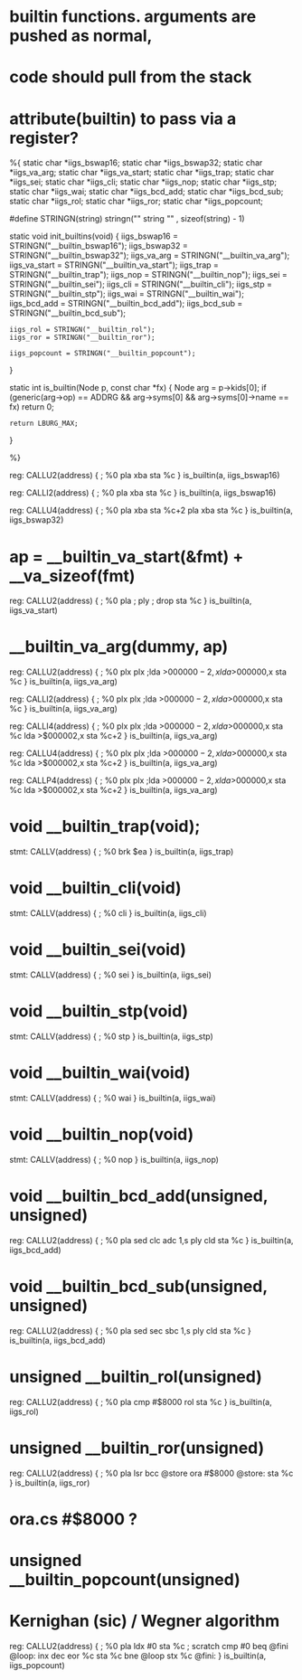 # builtin functions.  arguments are pushed as normal,
# code should pull from the stack 
# __attribute__(builtin) to pass via a register?

%{
static char *iigs_bswap16;
static char *iigs_bswap32;
static char *iigs_va_arg;
static char *iigs_va_start;
static char *iigs_trap;
static char *iigs_sei;
static char *iigs_cli;
static char *iigs_nop;
static char *iigs_stp;
static char *iigs_wai;
static char *iigs_bcd_add;
static char *iigs_bcd_sub;
static char *iigs_rol;
static char *iigs_ror;
static char *iigs_popcount;

#define STRINGN(string) stringn("" string "" , sizeof(string) - 1)

static void init_builtins(void) {
	iigs_bswap16 = STRINGN("__builtin_bswap16");
	iigs_bswap32 = STRINGN("__builtin_bswap32");
	iigs_va_arg = STRINGN("__builtin_va_arg");
	iigs_va_start = STRINGN("__builtin_va_start");
	iigs_trap = STRINGN("__builtin_trap");
	iigs_nop = STRINGN("__builtin_nop");
	iigs_sei = STRINGN("__builtin_sei");
	iigs_cli = STRINGN("__builtin_cli");
	iigs_stp = STRINGN("__builtin_stp");
	iigs_wai = STRINGN("__builtin_wai");
	iigs_bcd_add = STRINGN("__builtin_bcd_add");
	iigs_bcd_sub = STRINGN("__builtin_bcd_sub");

	iigs_rol = STRINGN("__builtin_rol");
	iigs_ror = STRINGN("__builtin_ror");

	iigs_popcount = STRINGN("__builtin_popcount");
}

static int is_builtin(Node p, const char *fx) {
	Node arg = p->kids[0];
	if (generic(arg->op) == ADDRG 
		&& arg->syms[0] 
		&& arg->syms[0]->name == fx) return 0;

	return LBURG_MAX;
}

%}

reg: CALLU2(address) {
	; %0
	pla
	xba
	sta %c
} is_builtin(a, iigs_bswap16)

reg: CALLI2(address) {
	; %0
	pla
	xba
	sta %c
} is_builtin(a, iigs_bswap16)

reg: CALLU4(address) {
	; %0
	pla
	xba
	sta %c+2
	pla
	xba
	sta %c
} is_builtin(a, iigs_bswap32)

# ap = __builtin_va_start(&fmt) + __va_sizeof(fmt) 
reg: CALLU2(address) {
	; %0
	pla ; 
	ply ; drop
	sta %c
} is_builtin(a, iigs_va_start)

# __builtin_va_arg(dummy, ap)
reg: CALLU2(address) {
	; %0
	plx
	plx
	;lda >$000000-2,x
	lda >$000000,x
	sta %c
} is_builtin(a, iigs_va_arg)

reg: CALLI2(address) {
	; %0
	plx
	plx
	;lda >$000000-2,x
	lda >$000000,x
	sta %c
} is_builtin(a, iigs_va_arg)


reg: CALLI4(address) {
	; %0
	plx
	plx
	;lda >$000000-2,x
	lda >$000000,x
	sta %c
	lda >$000002,x
	sta %c+2
} is_builtin(a, iigs_va_arg)

reg: CALLU4(address) {
	; %0
	plx
	plx
	;lda >$000000-2,x
	lda >$000000,x
	sta %c
	lda >$000002,x
	sta %c+2
} is_builtin(a, iigs_va_arg)

reg: CALLP4(address) {
	; %0
	plx
	plx
	;lda >$000000-2,x
	lda >$000000,x
	sta %c
	lda >$000002,x
	sta %c+2
} is_builtin(a, iigs_va_arg)

# void __builtin_trap(void);
stmt: CALLV(address) {
	; %0
	brk $ea
} is_builtin(a, iigs_trap)

# void __builtin_cli(void)
stmt: CALLV(address) {
	; %0
	cli
} is_builtin(a, iigs_cli)

# void __builtin_sei(void)
stmt: CALLV(address) {
	; %0
	sei
} is_builtin(a, iigs_sei)

# void __builtin_stp(void)
stmt: CALLV(address) {
	; %0
	stp
} is_builtin(a, iigs_stp)

# void __builtin_wai(void)
stmt: CALLV(address) {
	; %0
	wai
} is_builtin(a, iigs_wai)

# void __builtin_nop(void)
stmt: CALLV(address) {
	; %0
	nop
} is_builtin(a, iigs_nop)

# void __builtin_bcd_add(unsigned, unsigned) 
reg: CALLU2(address) {
	; %0
	pla
	sed
	clc
	adc 1,s
	ply
	cld
	sta %c
} is_builtin(a, iigs_bcd_add)

# void __builtin_bcd_sub(unsigned, unsigned) 
reg: CALLU2(address) {
	; %0
	pla
	sed
	sec
	sbc 1,s
	ply
	cld
	sta %c
} is_builtin(a, iigs_bcd_add)

# unsigned __builtin_rol(unsigned)
reg: CALLU2(address) {
	; %0
	pla
	cmp #$8000
	rol
	sta %c
} is_builtin(a, iigs_rol)

# unsigned __builtin_ror(unsigned)
reg: CALLU2(address) {
	; %0
	pla
	lsr
	bcc @store
	ora #$8000
@store:
	sta %c
} is_builtin(a, iigs_ror)
# ora.cs #$8000 ?


# unsigned __builtin_popcount(unsigned)
# Kernighan (sic) / Wegner algorithm
reg: CALLU2(address) {
	; %0
	pla
	ldx #0
	sta %c ; scratch
	cmp #0
	beq @fini
@loop:
	inx
	dec
	eor %c
	sta %c
	bne @loop
	stx %c
@fini:
} is_builtin(a, iigs_popcount)

